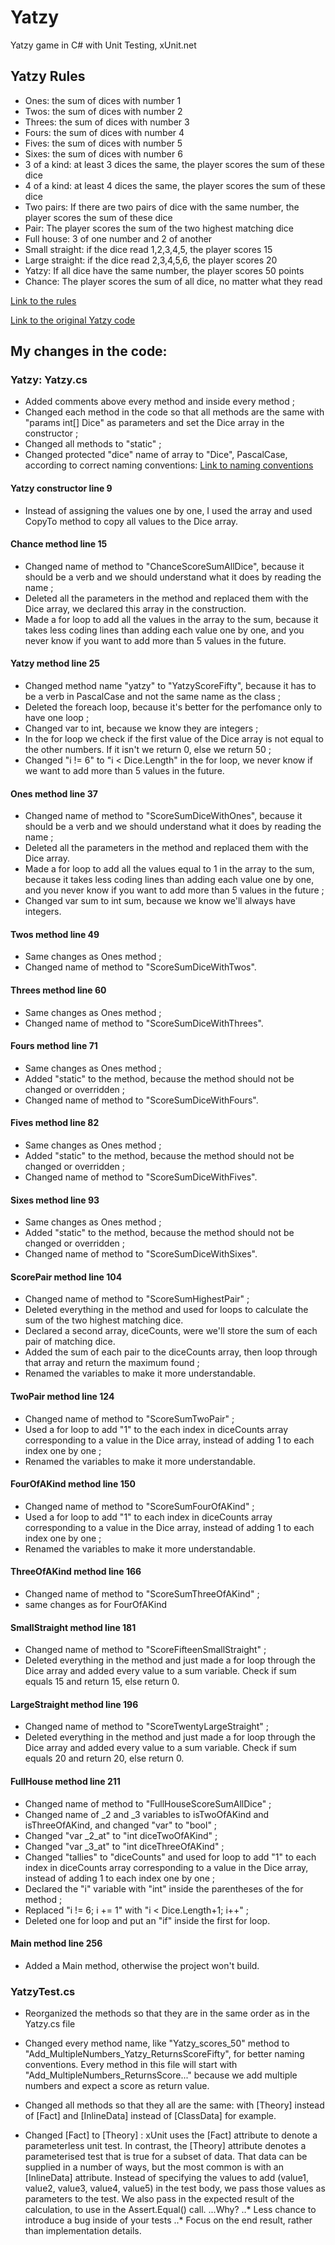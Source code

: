 # Yatzy
Yatzy game in C# with Unit Testing, xUnit.net

## Yatzy Rules

- Ones: the sum of dices with number 1
- Twos: the sum of dices with number 2
- Threes: the sum of dices with number 3
- Fours: the sum of dices with number 4
- Fives: the sum of dices with number 5
- Sixes: the sum of dices with number 6
- 3 of a kind: at least 3 dices the same, the player scores the sum of these dice
- 4 of a kind: at least 4 dices the same, the player scores the sum of these dice
- Two pairs: If there are two pairs of dice with the same number, the player scores the sum of these dice
- Pair: The player scores the sum of the two highest matching dice
- Full house: 3 of one number and 2 of another
- Small straight: if the dice read 1,2,3,4,5, the player scores 15 
- Large straight: if the dice read 2,3,4,5,6, the player scores 20
- Yatzy: If all dice have the same number, the player scores 50 points
- Chance: The player scores the sum of all dice, no matter what they read

[Link to the rules](https://sammancoaching.org/kata_descriptions/yatzy.html "Yatzy game at sammancoaching.org")

[Link to the original Yatzy code](https://github.com/emilybache/Yatzy-Refactoring-Kata/tree/main/csharp "Github emilybache/Yatzy-Refactoring-Kata")


## My changes in the code:

### Yatzy: Yatzy.cs
- Added comments above every method and inside every method ;
- Changed each method in the code so that all methods are the same with "params int[] Dice" as parameters and set the Dice array in the constructor ;
- Changed all methods to "static" ;
- Changed protected "dice" name of array to "Dice", PascalCase, according to correct naming conventions:  [Link to naming conventions](https://www.c-sharpcorner.com/UploadFile/8a67c0/C-Sharp-coding-standards-and-naming-conventions/ "Naming Conventions on c-sharpcorner.com")

#### Yatzy constructor line 9
- Instead of assigning the values one by one, I used the array and used CopyTo method to copy all values to the Dice array.

#### Chance method line 15
- Changed name of method to "ChanceScoreSumAllDice", because it should be a verb and we should understand what it does by reading the name ;
- Deleted all the parameters in the method and replaced them with the Dice array, we declared this array in the construction.
- Made a for loop to add all the values in the array to the sum, because it takes less coding lines than adding each value one by one, and you never know if you want to add more than 5 values in the future.


#### Yatzy method line 25
- Changed method name "yatzy" to "YatzyScoreFifty", because it has to be a verb in PascalCase and not the same name as the class ;
- Deleted the foreach loop, because it's better for the perfomance only to have one loop ;
- Changed var to int, because we know they are integers ;
- In the for loop we check if the first value of the Dice array is not equal to the other numbers. If it isn't we return 0, else we return 50 ;
- Changed "i != 6" to "i < Dice.Length" in the for loop, we never know if we want to add more than 5 values in the future.

#### Ones method line 37
- Changed name of method to "ScoreSumDiceWithOnes", because it should be a verb and we should understand what it does by reading the name ;
- Deleted all the parameters in the method and replaced them with the Dice array.
- Made a for loop to add all the values equal to 1 in the array to the sum, because it takes less coding lines than adding each value one by one, and you never know if you want to add more than 5 values in the future ;
- Changed var sum to int sum, because we know we'll always have integers.

#### Twos method line 49
- Same changes as Ones method ;
- Changed name of method to "ScoreSumDiceWithTwos".

#### Threes method line 60
- Same changes as Ones method ;
- Changed name of method to "ScoreSumDiceWithThrees".

#### Fours method line 71
- Same changes as Ones method ;
- Added "static" to the method, because the method should not be changed or overridden ;
- Changed name of method to "ScoreSumDiceWithFours".

#### Fives method line 82
- Same changes as Ones method ;
- Added "static" to the method, because the method should not be changed or overridden ;
- Changed name of method to "ScoreSumDiceWithFives".

#### Sixes method line 93
- Same changes as Ones method ;
- Added "static" to the method, because the method should not be changed or overridden ;
- Changed name of method to "ScoreSumDiceWithSixes".

#### ScorePair method line 104
- Changed name of method to "ScoreSumHighestPair" ;
- Deleted everything in the method and used for loops to calculate the sum of the two highest matching dice.
- Declared a second array, diceCounts, were we'll store the sum of each pair of matching dice.
- Added the sum of each pair to the diceCounts array, then loop through that array and return the maximum found ;
- Renamed the variables to make it more understandable.

#### TwoPair method line 124
- Changed name of method to "ScoreSumTwoPair" ;
- Used a for loop to add "1" to the each index in diceCounts array corresponding to a value in the Dice array, instead of adding 1 to each index one by one ;
- Renamed the variables to make it more understandable.

#### FourOfAKind method line 150
- Changed name of method to "ScoreSumFourOfAKind" ;
- Used a for loop to add "1" to each index in diceCounts array corresponding to a value in the Dice array, instead of adding 1 to each index one by one ;
- Renamed the variables to make it more understandable.

#### ThreeOfAKind method line 166
- Changed name of method to "ScoreSumThreeOfAKind" ;
- same changes as for FourOfAKind

#### SmallStraight method line 181
- Changed name of method to "ScoreFifteenSmallStraight" ;
- Deleted everything in the method and just made a for loop through the Dice array and added every value to a sum variable. Check if sum equals 15 and return 15, else return 0.

#### LargeStraight method line 196
- Changed name of method to "ScoreTwentyLargeStraight" ;
- Deleted everything in the method and just made a for loop through the Dice array and added every value to a sum variable. Check if sum equals 20 and return 20, else return 0.

#### FullHouse method line 211
- Changed name of method to "FullHouseScoreSumAllDice" ;
- Changed name of _2 and _3 variables to isTwoOfAKind and isThreeOfAKind, and changed "var" to "bool" ;
- Changed "var _2_at" to "int diceTwoOfAKind" ;
- Changed "var _3_at" to "int diceThreeOfAKind" ;
- Changed "tallies" to "diceCounts" and used for loop to add "1" to each index in diceCounts array corresponding to a value in the Dice array, instead of adding 1 to each index one by one ;
- Declared the "i" variable with "int" inside the parentheses of the for method ;
- Replaced "i != 6; i += 1" with "i < Dice.Length+1; i++" ;
- Deleted one for loop and put an "if" inside the first for loop.

#### Main method line 256
- Added a Main method, otherwise the project won't build.


### YatzyTest.cs

- Reorganized the methods so that they are in the same order as in the Yatzy.cs file

- Changed every method name, like "Yatzy_scores_50" method to "Add_MultipleNumbers_Yatzy_ReturnsScoreFifty", for better naming conventions. Every method in this file will start with "Add_MultipleNumbers_ReturnsScore..." because we add multiple numbers and expect a score as return value.

- Changed all methods so that they all are the same: with [Theory] instead of [Fact] and [InlineData] instead of [ClassData] for example.
- Changed [Fact] to [Theory] : xUnit uses the [Fact] attribute to denote a parameterless unit test.
In contrast, the [Theory] attribute denotes a parameterised test that is true for a subset of data. That data can be supplied in a number of ways, but the most common is with an [InlineData] attribute.
Instead of specifying the values to add (value1, value2, value3, value4, value5) in the test body, we pass those values as parameters to the test. We also pass in the expected result of the calculation, to use in the Assert.Equal() call.
...Why? 
..* Less chance to introduce a bug inside of your tests
..* Focus on the end result, rather than implementation details.



